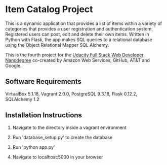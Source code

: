 # Item Catalog Project
This is a dynamic application that provides a list of items within a variety of categories that provides a user registration and authentication system. Registered users can post, edit and delete their own items. Written in Python with Flask, the app makes SQL queries to a relational database using the Object Relational Mapper SQL Alchemy.

This is the fourth project for the [Udacity Full Stack Web Developer Nanodegree](https://www.udacity.com/course/full-stack-web-developer-nanodegree--nd004) co-created by Amazon Web Services, GitHub, AT&T and Google.

## Software Requirements
VirtualBox 5.1.18, Vagrant 2.0.0, PostgreSQL 9.3.18, Flask 0.12.2, SQLAlchemy 1.2

## Installation Instructions
1. Navigate to the directory inside a vagrant environment


2. Run 'database_setup.py' to create the database


3. Run 'python app.py'
4. Navigate to localhost:5000 in your browser


